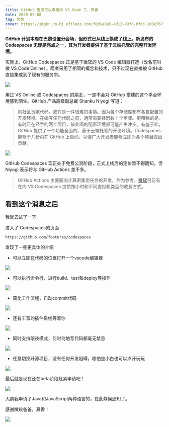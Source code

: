 ```yaml
---
title: GitHub 里面可以直接用 VS Code 了，真香
date: 2020-05-08
tag: 文章
cover: https://imgkr.cn-bj.ufileos.com/f0d1a0a5-4d12-43fd-bfdc-1d8e767f7c20.png
---
```



**GitHub 计划本周在巴黎设置分会场，但形式已从线上换成了线上。新发布的 Codespaces 无疑是亮点之一，其为开发者提供了基于云端托管的完整开发环境。**

实际上，GitHub Codespaces 正是基于微软的 VS Code 编辑器打造（改名前叫做 VS Code Online）。两者采用了相同的概念和技术，只不过现在直接被 GitHub 直接集成到了现有的服务中。


![](https://imgkr.cn-bj.ufileos.com/f0d1a0a5-4d12-43fd-bfdc-1d8e767f7c20.png)


用过 VS Online 或 Codespaces 的朋友，一定不会对 GitHub 搭建的这个平台环境感到陌生。GitHub 产品高级副总裁 Shanku Niyogi 写道：

> 向社区贡献代码，或许是一件很难的事情。因为每个存储库都有各自配置的开发环境。在编写任何代码之前，通常需要经历数十个步骤。更糟糕的是，有时正在经手的两个项目，彼此间的配置环境都可能产生冲突。有鉴于此，GitHub 提供了一个功能全面的、基于云端托管的开发环境。Codespaces 能够于几秒内在 GitHub 上启动，以便广大开发者能够立即为各个项目做出贡献。


![](https://imgkr.cn-bj.ufileos.com/0a4be141-022f-42fb-bcb3-e27886bd70a0.png)

GitHub Codespaces 现正处于免费公测阶段，正式上线后的定价暂不得而知，但 Niyogi 表示将与 GitHub Actions 差不多。

> GitHub Actions 主要面向计算密集型任务的开发，作为参考，[微软](https://microsoft.pvxt.net/zaPvW)目前有在向 VS Codespaces 提供按小时和不同虚拟机类型的收费方式。

## 看到这个消息之后

我就去试了一下

进入了 Codespaces的页面

`https://github.com/features/codespaces`

发现了一些更具体的介绍

- 可以立即在代码的位置打开一个vscode编辑器

![](https://imgkr.cn-bj.ufileos.com/f11108ff-3625-4134-8fc1-f14cb9681d69.gif)

- 可以执行命令行，进行build、test和deploy等操作


![](https://imgkr.cn-bj.ufileos.com/890cf310-d35e-4ce5-93d6-ad5dd8ed7f92.gif)

- 简化工作流程，自动commit代码

![](https://imgkr.cn-bj.ufileos.com/403028b9-c915-4562-b8b8-29a3a903c783.gif)

- 还有丰富的插件系统等着你

![](https://imgkr.cn-bj.ufileos.com/85dc10d1-9812-4164-87c8-f9abca7800c2.gif)

- 同时支持暗夜模式，何时何地写代码都毫无禁忌

![](https://imgkr.cn-bj.ufileos.com/0863ddac-eac6-4818-a350-26dcc1c0fde6.gif)


- 任意切换开源项目，没有任何开发阻碍，哪怕是小白也可以点开玩玩

![](https://imgkr.cn-bj.ufileos.com/4a63bd41-f54f-4dfa-9696-ba0b3a1edc47.png)


最后就是现在还在beta阶段赶紧申请吧！

![](https://imgkr.cn-bj.ufileos.com/9d78eed3-a838-4d53-a8d1-2e0b6dac9a85.png)



大鹏我申请了Java和JavaScript两种语言的，在此静候通知了。

感谢微软爸爸，真香！


![](https://imgkr.cn-bj.ufileos.com/ebb370e0-d9a2-45b2-a477-5e7dc6120e50.jpg)
